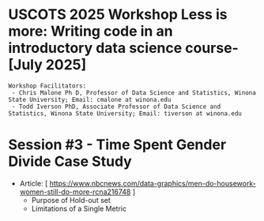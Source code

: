 # USCOTS 2025 Workshop Less is more: Writing code in an introductory data science course- [July 2025]
    Workshop Facilitators:
     - Chris Malone Ph D, Professor of Data Science and Statistics, Winona State University; Email: cmalone at winona.edu
     - Todd Iverson PhD, Associate Professor of Data Science and Statistics, Winona State University; Email: tiverson at winona.edu

# Session #3 - Time Spent Gender Divide Case Study
  - Article: [ https://www.nbcnews.com/data-graphics/men-do-housework-women-still-do-more-rcna216748 ] 
      - Purpose of Hold-out set
      - Limitations of a Single Metric

